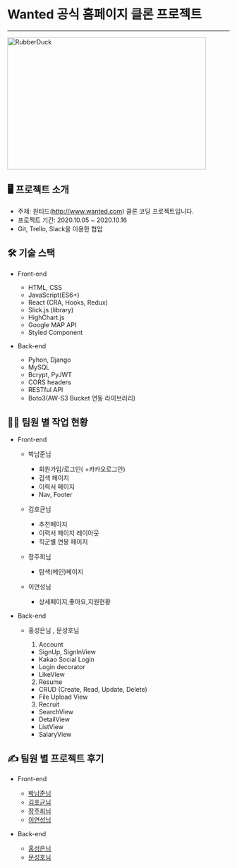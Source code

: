 

# Wanted 공식 홈페이지 클론 프로젝트 
-----------------------------------
<img src="https://files.slack.com/files-pri/TH0U6FBTN-F01D3582X8R/banner2.png" width="450px" height="300px" title="px(픽셀) 크기 설정" alt="RubberDuck"></img><br/>

## 🖥 프로젝트 소개


* 주제: 원티드(http://www.wanted.com) 클론 코딩 프로젝트입니다.
* 프로젝트 기간: 2020.10.05 ~ 2020.10.16
* Git, Trello, Slack을 이용한 협업

## 🛠 기술 스택

* Front-end
  - HTML, CSS
  - JavaScript(ES6+)
  - React (CRA, Hooks, Redux)
  - Slick.js (library)
  - HighChart.js
  - Google MAP API
  - Styled Component
  
* Back-end
  - Pyhon, Django
  - MySQL
  - Bcrypt, PyJWT
  - CORS headers
  - RESTful API
  - Boto3(AW-S3 Bucket 연동 라이브러리)

## 🧑‍💻 팀원 별 작업 현황

* Front-end
  - 박남준님
    * 회원가입/로그인( +카카오로그인)
    * 검색 페이지
    * 이력서 페이지
    * Nav, Footer
    
  - 김호균님
    * 추천페이지
    * 이력서 페이지 레이아웃
    * 직군별 연봉 페이지
    
  - 장주희님
    * 탐색(메인)페이지
    
  - 이연성님
    * 상세페이지,좋아요,지원현황
    
 
* Back-end
  - 홍성은님 , 문성호님
  
    1. Account
      - SignUp, SignInView
      - Kakao Social Login
      - Login decorator
      - LikeView
      
    2. Resume
      - CRUD (Create, Read, Update, Delete)
      - File Upload View
      
    3. Recruit
      - SearchView
      - DetailView
      - ListView
      - SalaryView

## ✍️ 팀원 별 프로젝트 후기
  - Front-end
  
    * [박남준님]()
    * [김호균님](https://velog.io/@kyman19940214)
    * [장주희님]()
    * [이연성님]()
    
  - Back-end
   
    * [홍성은님]()
    * [문성호님]()
